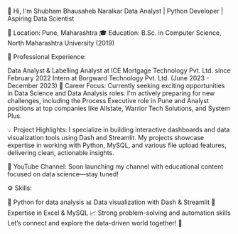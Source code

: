 👋 Hi, I'm Shubham Bhausaheb Naralkar
Data Analyst | Python Developer | Aspiring Data Scientist

📍 Location: Pune, Maharashtra
🎓 Education: B.Sc. in Computer Science, North Maharashtra University (2019)

💼 Professional Experience:

Data Analyst & Labelling Analyst at ICE Mortgage Technology Pvt. Ltd. since February 2022
Intern at Borgward Technology Pvt. Ltd. (June 2023 - December 2023)
🚀 Career Focus:
Currently seeking exciting opportunities in Data Science and Data Analysis roles. I'm actively preparing for new challenges, including the Process Executive role in Pune and Analyst positions at top companies like Allstate, Warrior Tech Solutions, and System Plus.

💡 Project Highlights:
I specialize in building interactive dashboards and data visualization tools using Dash and Streamlit. My projects showcase expertise in working with Python, MySQL, and various file upload features, delivering clean, actionable insights.

🎥 YouTube Channel:
Soon launching my channel with educational content focused on data science—stay tuned!

⚙️ Skills:

🐍 Python for data analysis
📊 Data visualization with Dash & Streamlit
💾 Expertise in Excel & MySQL
📈 Strong problem-solving and automation skills
Let’s connect and explore the data-driven world together! 🚀
